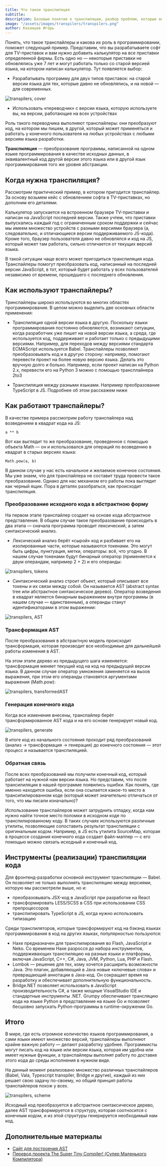 ```yaml
---
title: Что такое транспиляция
subtitle:
description: Базовые понятия о транспиляции, разбор проблем, которые она решает и краткий обзор ее реализаций
image: "/assets/images/transpilers/transpilers.png"
author: Казанцев Игорь
---
```


Понять, что такое транспайлеры и какова их роль в программировании, поможет следующий пример. Представим, что вы разрабатываете софт для TV-приставок и вам нужно добавить калькулятор на все приставки определенной фирмы. Есть одно но — некоторые приставки не обновлялись уже 7 лет и могут работать только со старой версией языка, на котором написан калькулятор. Тут появляется выбор:

- Разрабатывать программу для двух типов приставок: на старой версии языка для тех, которые давно не обновлялись, и на новой — для современных. 

![transpilers, cover](/assets/images/transpilers/cover.png)

- Использовать «переводчик» с версии языка, которую используете вы, на версии, работающие на всех устройствах

Роль такого переводчика выполняют транспайлеры: они преобразуют код, на котором мы пишем, в другой, который может применяться и работать у конечного пользователя на любых устройствах с любыми версиям языка разработки.

**Транспиляция** — преобразование программы, написанной на одном языке программирования в качестве исходных данных, в эквивалентный код другой версии этого языка или в другой язык программирования того же уровня абстракции.

## Когда нужна транспиляция?

Рассмотрим практический пример, в котором пригодится транспайлер. За основу возьмем кейс с обновлением софта в TV-приставках, но дополним его деталями. 

Калькулятор запускается на встроенном браузере TV-приставки и написан на JavaScript последней версии. Также учтем, что приставки выпускались каждый год с ограниченным сроком поддержки и сейчас мы имеем множество устройств с разными версиями браузера (а, следовательно, и отличающиеся версии поддерживаемого JS-кода). Кроме того, браузер пользователя давно не обновлялся и код на JS, который может там работать, сильно отличается от текущих версий языка.

В такой ситуации чаще всего может пригодиться транспиляция кода. Транспайлеры помогут преобразовать код, написанный на последней версии JavaScript, в тот, который будет работать у всех пользователей независимо от времени, прошедшего с последнего обновления.

## Как используют транспайлеры?

Тринспайлеры широко используются во многих областях программирования. В целом можно выделить две основных области применения:

- Транспиляция одной версии языка в другую. Поскольку языки программирования постоянно обновляются, возникают ситуации, когда разработчик уже пишет на новой версии языка, а среда, где используется код, поддерживает и работает только с предыдущими версиями. Например, для переходов между версиями стандарта ECMAScript используется Babel. Транспайлеры позволяют преобразовывать код и в другую сторону: например, помогают перевести проект на более новую версию языка. Делать это вручную долго и больно. Например,  если проект написан на Python 2.x, перевести его на Python 3 можно с помощью трансплайнера 2to3

- Транспиляция между разными языками. Например преобразование TypeScript в JS. Подробнее об этом расскажем ниже

## Как работают транспайлеры?

В качестве примера рассмотрим работу транспайлера над возведением в квадрат кода на JS:

```
a ** b
```

Вот как выглядит то же преобразование, проведенное с помощью объекта Math — он и использовался для операций по возведению в квадрат в старых версиях языка:

```
Math.pow(a, b)
```

В данном случае у нас есть начальное и желаемое конечное состояния. Мы уже знаем, что для транспайлера не составит труда провести такое преобразование. Однако для нас механизм его работы пока выглядит как черный ящик. Пора в деталях разобраться, как происходит транспиляция.

### Преобразование исходного кода в абстрактною форму

На первом этапе транспайлер создает на основе кода абстрактное представление. В общем случае такое преобразование происходить в два этапа — сначала программа проводит лексический, а затем синтаксический анализ. 

- Лексический анализ берёт «сырой» код и разбивает его на изолированные части, которые называются токенами. Это могут быть цифры, пунктуация, метки, операторы: всё, что угодно. В нашем случае токенами будут бинарный оператор (применяется к двум операндам, например 2 + 2) и его операнды:

![transpilers, tokens](/assets/images/transpilers/tokens.png)

- Синтаксический анализ строит объект, который описывает все токены и их связи между собой. Он называется AST (abstract syntax tree или абстрактное синтаксическое дерево). Оператор возведения в квадрат является бинарным выражением внутри программы (в нашем случае — единственным), а операнды станут идентификаторами в этом выражении:

![transpilers, AST](/assets/images/transpilers/AST.png)

### Трансформация AST

После преобразования в абстрактную модель происходит трансформация, которая производит все необходимые для дальнейшей работы изменения в AST.

На этом этапе дерево из предыдущего шага изменяется: трансформация меняет текущий код на код на предыдущей версии языка. В данном случае оператор умножения заменяется на вызов выражения, при этом его операнды становятся аргументами выражения (Math.pow):

![transpilers, transformedAST](/assets/images/transpilers/transformed_AST.png)

### Генерация конечного кода

Когда все изменения внесены, транспайлер берёт трансформированное AST кода и на его основе генерирует новый код.

![transpilers, generate](/assets/images/transpilers/generate_result.png)

В итоге код из начального состояния проходит ряд преобразований (анализ -> трансформация -> генерация) до конечного состояния — этот процесс и называется транспиляцией.

### Обратная связь

После всех преобразований мы получили конечный код, который работает на нужной нам версии языка. Но представим, что после трансилиляции в нашей программе появились  ошибки. Как понять, где именно находится ошибка, если она ссылается какое-то место в трансипилированном коде (который может значительно отличаться от того, что мы писали изначально)?

Использование транспайлеров может затруднить отладку, когда нам нужно найти точное место поломки в исходном коде по транспилированному коду. В таких случаях используются различные утилиты, позволяющие сопоставить результат транспиляции с оригинальным кодом. Например, в JS есть утилита SourceMap, которая в процессе создания конечного кода создает файл-маппер — с его помощью можно связать исходный и конечный код.

## Инструменты (реализации) транспиляции кода

Для фронтенд-разработки основной инструмент транспиляции — Babel. Он позволяет не только выполнять транспиляцию между версиями, которую мы рассмотрели выше, но и:

- преобразовывать JSX-код в JavaScript при разработке на React
- трансформировать LESS/SCSS в CSS при использовании CSS препроцессоров
- транспилировать TypeScript в JS, когда нужно использовать типизацию

Среди транспиляторов, которые трансформируют код на бэкэнд языках программирования в код на других языках, популярностью пользуются: 

- Haxe предназначен для транспилирования во Flash, JavaScript и Neko. Со временем Haxe разросся до набора инструментов, поддерживающих транспиляцию на разные языки и платформы, включая JavaScript, C++, C#, Java, JVM, Python, Lua, PHP и Flash.
- Lombok — решение для тех, кому хочется расширить возможности Java. Это плагин, добавляющий в Java новые «ключевые слова» и превращающий аннотации в Java-код. Он сокращает время на разработку и обеспечивает дополнительную функциональность.
- Bridge.NET позволяет использовать в JavaScript производительность C#, а также мощные VisualStudio IDE и стандартные инструменты .NET.
Grumpy обеспечивает трансляцию кода на языке Python в представление на языке Go и позволяет бесшовно запускать Python-программы в runtime-окружении Go.

## Итого

В мире, где есть огромное количество языков программирования, а сами языки имеют множество версий, транспайлеры выполняют крайне важную работу — делают разработку удобнее. Программисты могут писать код на языке или версии языка, которая им удобна или имеет нужные функции, а транспайлеры выполнят работу по доставке этого кода до среды исполнения в нужном виде.

На данный момент реализовано множество различных транспайлеров (Babel, Vala, Typescript transpiler, Bridge и другие), каждый из них решает свою задачу по-своему, но общий принцип работы транспайлеров похож у всех.

![transpilers, scheme](/assets/images/transpilers/scheme.png)

Исходный код преобразуется в абстрактное синтаксическое дерево, далее AST трансформируется в структуру, которая соотносится с конечным кодом, и из этой структуры генерируется необходимый нам код.

## Дополнительные материалы

- [Сайт для построения AST](https://astexplorer.net/)
- [Перевод проекта The Super Tiny Compiler! (Супер Маленького Компилятора)](https://github.com/VladReshet/the-super-tiny-compiler-rus)
